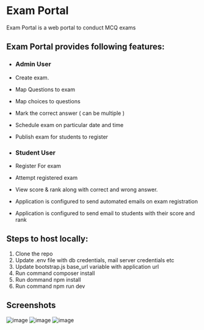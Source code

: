 # Exam Portal
Exam Portal is a web portal to conduct MCQ exams

## Exam Portal provides following features:
- ### Admin User
- Create exam.
- Map Questions to exam
- Map choices to questions
- Mark the correct answer ( can be multiple )
- Schedule exam on particular date and time
- Publish exam for students to register

- ### Student User 
- Register For exam
- Attempt registered exam
- View score & rank along with correct and wrong answer.

- Application is configured to send automated emails on exam registration
- Application is configured to send email to students with their score and rank

## Steps to host locally:
1. Clone the repo
2. Update .env file with db credentials, mail server credentials etc
3. Update bootstrap.js base_url variable with application url
4. Run command composer install
5. Run dommand npm install
6. Run command npm run dev

## Screenshots
![image](https://user-images.githubusercontent.com/32196731/149826622-1eff2e82-4b3e-4d83-a688-e53d4adce7e3.png)
![image](https://user-images.githubusercontent.com/32196731/149827342-6598c8ca-38cc-4532-9e21-14093f709681.png)
![image](https://user-images.githubusercontent.com/32196731/149827446-a5e02ac3-6972-42a0-9de2-cf69e5b5057a.png)

